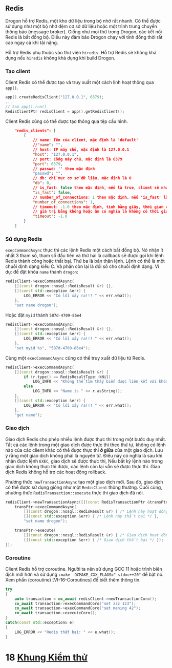 ## Redis

Drogon hỗ trợ Redis, một kho dữ liệu trong bộ nhớ rất nhanh. Có thể được sử dụng như một bộ nhớ đệm cơ sở dữ liệu hoặc một trình trung chuyển thông báo (message broker). Giống như mọi thứ trong Drogon, các kết nối Redis là bất đồng bộ. Điều này đảm bảo Drogon chạy với tính đồng thời rất cao ngay cả khi tải nặng.

Hỗ trợ Redis phụ thuộc vào thư viện `hiredis`. Hỗ trợ Redis sẽ không khả dụng nếu `hiredis` không khả dụng khi build Drogon.

### Tạo client

Client Redis có thể được tạo và truy xuất một cách linh hoạt thông qua `app()`.

```c++
app().createRedisClient("127.0.0.1", 6379);
...
// Sau app().run()
RedisClientPtr redisClient = app().getRedisClient();
```

Client Redis cũng có thể được tạo thông qua tệp cấu hình.

```json
    "redis_clients": [
        {
            // name: Tên của client, mặc định là 'default'
            //"name": "",
            // host: IP máy chủ, mặc định là 127.0.0.1
            "host": "127.0.0.1",
            // port: Cổng máy chủ, mặc định là 6379
            "port": 6379,
            // passwd: '' theo mặc định
            "passwd": "",
            // db: chỉ mục cơ sở dữ liệu, mặc định là 0
            "db": 0,
            // is_fast: false theo mặc định, nếu là true, client sẽ nhanh hơn nhưng người dùng không thể gọi bất kỳ giao diện đồng bộ nào của nó và không thể sử dụng nó bên ngoài các luồng I/O và luồng chính.
            "is_fast": false,
            // number_of_connections: 1 theo mặc định, nếu 'is_fast' là true, số lượng là số lượng kết nối cho mỗi luồng I/O, nếu không thì đó là tổng số tất cả các kết nối.
            "number_of_connections": 1,
            // timeout: -1.0 theo mặc định, tính bằng giây, thời gian chờ để thực thi lệnh.
            // giá trị bằng không hoặc âm có nghĩa là không có thời gian chờ.
            "timeout": -1.0
        }
    ]
```

### Sử dụng Redis

`execCommandAsync` thực thi các lệnh Redis một cách bất đồng bộ. Nó nhận ít nhất 3 tham số, tham số đầu tiên và thứ hai là callback sẽ được gọi khi lệnh Redis thành công hoặc thất bại. Thứ ba là bản thân lệnh. Lệnh có thể là một chuỗi định dạng kiểu C. Và phần còn lại là đối số cho chuỗi định dạng. Ví dụ: để đặt khóa `name` thành `drogon`:

```c++
redisClient->execCommandAsync(
    [](const drogon::nosql::RedisResult &r) {},
    [](const std::exception &err) {
        LOG_ERROR << "Có lỗi xảy ra!!! " << err.what();
    },
    "set name drogon");
```

Hoặc đặt `myid` thành `587d-4709-86e4`

```c++
redisClient->execCommandAsync(
    [](const drogon::nosql::RedisResult &r) {},
    [](const std::exception &err) {
        LOG_ERROR << "Có lỗi xảy ra!!! " << err.what();
    },
    "set myid %s", "587d-4709-86e4");
```

Cùng một `execCommandAsync` cũng có thể truy xuất dữ liệu từ Redis.

```c++
redisClient->execCommandAsync(
    [](const drogon::nosql::RedisResult &r) {
        if (r.type() == RedisResultType::kNil)
            LOG_INFO << "Không thể tìm thấy biến được liên kết với khóa 'name'";
        else
            LOG_INFO << "Name is " << r.asString();
    },
    [](const std::exception &err) {
        LOG_ERROR << "Có lỗi xảy ra!!! " << err.what();
    },
    "get name");
```

### Giao dịch

Giao dịch Redis cho phép nhiều lệnh được thực thi trong một bước duy nhất. Tất cả các lệnh trong một giao dịch được thực thi theo thứ tự, không có lệnh nào của các client khác có thể được thực thi **ở giữa** của một giao dịch. Lưu ý rằng một giao dịch không phải là nguyên tử. Điều này có nghĩa là sau khi nhận được lệnh `EXEC`, giao dịch sẽ được thực thi, Nếu bất kỳ lệnh nào trong giao dịch không thực thi được, các lệnh còn lại vẫn sẽ được thực thi. Giao dịch Redis không hỗ trợ các hoạt động rollback.

Phương thức `newTransactionAsync` tạo một giao dịch mới. Sau đó, giao dịch có thể được sử dụng giống như một `RedisClient` thông thường. Cuối cùng, phương thức `RedisTransaction::execute` thực thi giao dịch đã nói.

```c++
redisClient->newTransactionAsync([](const RedisTransactionPtr &transPtr) {
    transPtr->execCommandAsync(
        [](const drogon::nosql::RedisResult &r) { /* Lệnh này hoạt động */ },
        [](const std::exception &err) { /* Lệnh này thất bại */ },
        "set name drogon");

    transPtr->execute(
        [](const drogon::nosql::RedisResult &r) { /* Giao dịch hoạt động */ },
        [](const std::exception &err) { /* Giao dịch thất bại */ });
});
```

### Coroutine

Client Redis hỗ trợ coroutine. Người ta nên sử dụng GCC 11 hoặc trình biên dịch mới hơn và sử dụng `cmake -DCMAKE_CXX_FLAGS="-std=c++20"` để bật nó. Xem phần (coroutine) [VI-16-Coroutines] để biết thêm thông tin.

```c++
try
{
    auto transaction = co_await redisClient->newTransactionCoro();
    co_await transaction->execCommandCoro("set zzz 123");
    co_await transaction->execCommandCoro("set mening 42");
    co_await transaction->executeCoro();
}
catch(const std::exception& e)
{
    LOG_ERROR << "Redis thất bại: " << e.what();
}
```

# 18 [Khung Kiểm thử](VI-18-Testing-Framework)


